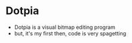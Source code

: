 # Dotpia
- Dotpia is a visual bitmap editing program
- but, it's my first then, code is very spagetting
